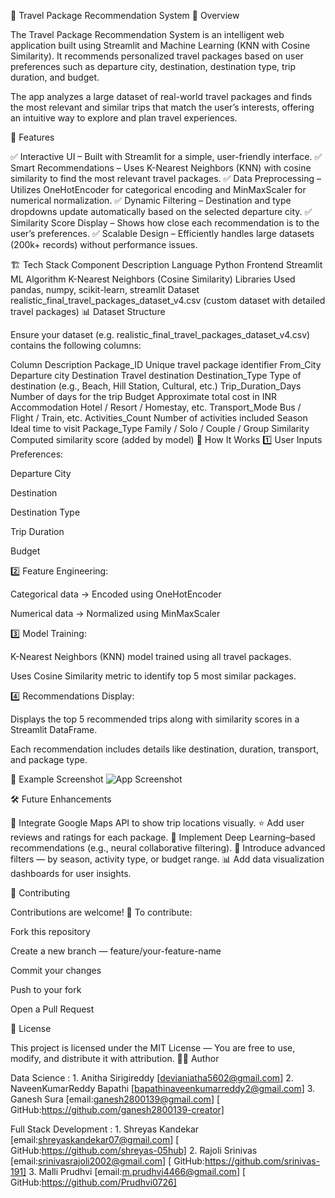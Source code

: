 🧭 Travel Package Recommendation System
📌 Overview

The Travel Package Recommendation System is an intelligent web application built using Streamlit and Machine Learning (KNN with Cosine Similarity).
It recommends personalized travel packages based on user preferences such as departure city, destination, destination type, trip duration, and budget.

The app analyzes a large dataset of real-world travel packages and finds the most relevant and similar trips that match the user’s interests, offering an intuitive way to explore and plan travel experiences.

🚀 Features

✅ Interactive UI – Built with Streamlit for a simple, user-friendly interface.
✅ Smart Recommendations – Uses K-Nearest Neighbors (KNN) with cosine similarity to find the most relevant travel packages.
✅ Data Preprocessing – Utilizes OneHotEncoder for categorical encoding and MinMaxScaler for numerical normalization.
✅ Dynamic Filtering – Destination and type dropdowns update automatically based on the selected departure city.
✅ Similarity Score Display – Shows how close each recommendation is to the user’s preferences.
✅ Scalable Design – Efficiently handles large datasets (200k+ records) without performance issues.

🏗️ Tech Stack
Component	Description
Language	Python
Frontend	Streamlit
ML Algorithm	K-Nearest Neighbors (Cosine Similarity)
Libraries Used	pandas, numpy, scikit-learn, streamlit
Dataset	realistic_final_travel_packages_dataset_v4.csv (custom dataset with detailed travel packages)
📊 Dataset Structure

Ensure your dataset (e.g. realistic_final_travel_packages_dataset_v4.csv) contains the following columns:

Column	Description
Package_ID	Unique travel package identifier
From_City	Departure city
Destination	Travel destination
Destination_Type	Type of destination (e.g., Beach, Hill Station, Cultural, etc.)
Trip_Duration_Days	Number of days for the trip
Budget	Approximate total cost in INR
Accommodation	Hotel / Resort / Homestay, etc.
Transport_Mode	Bus / Flight / Train, etc.
Activities_Count	Number of activities included
Season	Ideal time to visit
Package_Type	Family / Solo / Couple / Group
Similarity	Computed similarity score (added by model)
🧠 How It Works
1️⃣ User Inputs Preferences:

Departure City

Destination

Destination Type

Trip Duration

Budget

2️⃣ Feature Engineering:

Categorical data → Encoded using OneHotEncoder

Numerical data → Normalized using MinMaxScaler

3️⃣ Model Training:

K-Nearest Neighbors (KNN) model trained using all travel packages.

Uses Cosine Similarity metric to identify top 5 most similar packages.

4️⃣ Recommendations Display:

Displays the top 5 recommended trips along with similarity scores in a Streamlit DataFrame.

Each recommendation includes details like destination, duration, transport, and package type.

🧩 Example Screenshot
![App Screenshot](https://i.postimg.cc/9XgZFcXK/Screenshot-2025-10-24-152922.png)

🛠️ Future Enhancements

🚗 Integrate Google Maps API to show trip locations visually.
⭐ Add user reviews and ratings for each package.
🧮 Implement Deep Learning–based recommendations (e.g., neural collaborative filtering).
🎯 Introduce advanced filters — by season, activity type, or budget range.
📊 Add data visualization dashboards for user insights.

🤝 Contributing

Contributions are welcome! 🙌
To contribute:

Fork this repository

Create a new branch — feature/your-feature-name

Commit your changes

Push to your fork

Open a Pull Request

📄 License

This project is licensed under the MIT License —
You are free to use, modify, and distribute it with attribution.
👨‍💻 Author

Data Science : 1. Anitha Sirigireddy  [devianiatha5602@gmail.com] 
               2. NaveenKumarReddy Bapathi  [bapathinaveenkumarreddy2@gmail.com]
               3. Ganesh Sura  [email:ganesh2800139@gmail.com] [ GitHub:https://github.com/ganesh2800139-creator]
             
Full Stack Development : 1. Shreyas Kandekar [email:shreyaskandekar07@gmail.com] [ GitHub:https://github.com/shreyas-05hub]
                         2. Rajoli Srinivas [email:srinivasrajoli2002@gmail.com] [ GitHub:https://github.com/srinivas-191]
                         3. Malli Prudhvi [email:m.prudhvi4466@gmail.com] [ GitHub:https://github.com/Prudhvi0726]
